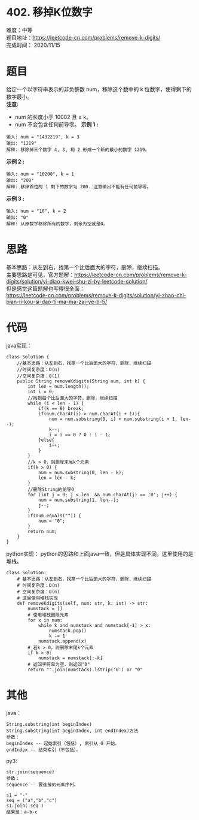 # 402. 移掉K位数字
难度：中等   
题目地址：https://leetcode-cn.com/problems/remove-k-digits/    
完成时间：  2020/11/15   
# 题目
给定一个以字符串表示的非负整数 num，移除这个数中的 k 位数字，使得剩下的数字最小。  
**注意:**
+ num 的长度小于 10002 且 ≥ k。
+ num 不会包含任何前导零。
**示例 1 :**
```
输入: num = "1432219", k = 3
输出: "1219"
解释: 移除掉三个数字 4, 3, 和 2 形成一个新的最小的数字 1219。
```
**示例 2 :**
```
输入: num = "10200", k = 1
输出: "200"
解释: 移掉首位的 1 剩下的数字为 200. 注意输出不能有任何前导零。
```
**示例 3 :**
```
输入: num = "10", k = 2
输出: "0"
解释: 从原数字移除所有的数字，剩余为空就是0。
```
# 思路
基本思路：从左到右，找第一个比后面大的字符，删除，继续扫描。  
主要思路是可见，官方题解：https://leetcode-cn.com/problems/remove-k-digits/solution/yi-diao-kwei-shu-zi-by-leetcode-solution/   
但是感觉这篇题解也写得很全面：  
https://leetcode-cn.com/problems/remove-k-digits/solution/yi-zhao-chi-bian-li-kou-si-dao-ti-ma-ma-zai-ye-b-5/
# 代码
java实现：
```
class Solution {
    //基本思路：从左到右，找第一个比后面大的字符，删除，继续扫描
    //时间复杂度：O(n)
    //空间复杂度：O(1)
    public String removeKdigits(String num, int k) {
        int len = num.length();
        int i = 0;
        //找到每个比后面大的字符，删除，继续扫描
        while (i < len - 1) {            
            if(k == 0) break;
            if(num.charAt(i) > num.charAt(i + 1)){
                num = num.substring(0, i) + num.substring(i + 1, len--);
                k--;
                i = i == 0 ? 0 : i - 1;
            }else{
                i++;
            }
        }
        //k > 0，则删除末尾k个元素
        if(k > 0) {
            num = num.substring(0, len - k);
            len = len - k;
        }
        //删除String的前导0
        for (int j = 0; j < len  && num.charAt(j) == '0'; j++) {
            num = num.substring(1, len--);
            j--;
        }
        if(num.equals("")) {
            num = "0";
        }
        return num;
    }
}
```
python实现：
python的思路和上面java一致，但是具体实现不同，这里使用的是堆栈。
```
class Solution:
    # 基本思路：从左到右，找第一个比后面大的字符，删除，继续扫描
    # 时间复杂度：O(n)
    # 空间复杂度：O(n)
    # 这里使用堆栈实现
    def removeKdigits(self, num: str, k: int) -> str:
        numstack = []
        # 使用堆栈删除元素
        for x in num:
            while k and numstack and numstack[-1] > x:
                numstack.pop()
                k -= 1
            numstack.append(x)
        # 若k > 0，则删除末尾k个元素
        if k > 0:
            numstack = numstack[:-k]
        # 返回字符串为空，则返回"0"
        return "".join(numstack).lstrip('0') or "0"
```
# 其他
java：
```
String.substring(int beginIndex)
String.substring(int beginIndex, int endIndex)方法
参数：
beginIndex -- 起始索引（包括）, 索引从 0 开始。
endIndex -- 结束索引（不包括）。
```
py3:
```
str.join(sequence)
参数：
sequence -- 要连接的元素序列。

s1 = "-"
seq = ("a","b","c")
s1.join( seq )
结果是：a-b-c 
```